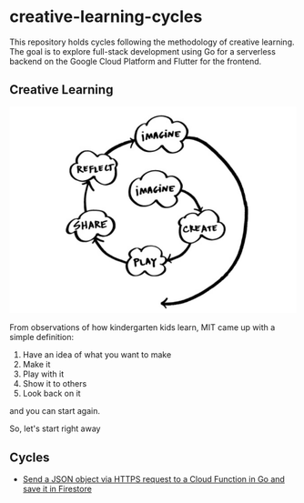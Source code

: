 # creative-learning-cycles

This repository holds cycles following the methodology of creative learning.
The goal is to explore full-stack development using Go for a serverless backend on the Google Cloud Platform and 
Flutter for the frontend.

## Creative Learning

![Creative Learning](assets/creative-learning-cycle.png)

From observations of how kindergarten kids learn, MIT came up with a simple definition:

1. Have an idea of what you want to make
2. Make it
3. Play with it
4. Show it to others
5. Look back on it

and you can start again.

So, let's start right away

## Cycles [](#Cycles)

- [Send a JSON object via HTTPS request to a Cloud Function in Go and save it in Firestore](cycle_1/README.md)





